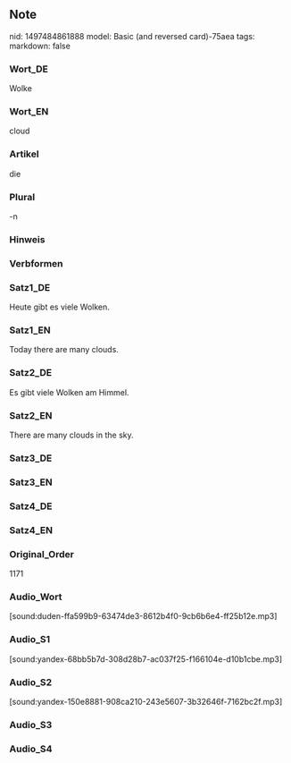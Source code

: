 ## Note
nid: 1497484861888
model: Basic (and reversed card)-75aea
tags: 
markdown: false

### Wort_DE
Wolke

### Wort_EN
cloud

### Artikel
die

### Plural
-n

### Hinweis


### Verbformen


### Satz1_DE
Heute gibt es viele Wolken.

### Satz1_EN
Today there are many clouds.

### Satz2_DE
Es gibt viele Wolken am Himmel.

### Satz2_EN
There are many clouds in the sky.

### Satz3_DE


### Satz3_EN


### Satz4_DE


### Satz4_EN


### Original_Order
1171

### Audio_Wort
[sound:duden-ffa599b9-63474de3-8612b4f0-9cb6b6e4-ff25b12e.mp3]

### Audio_S1
[sound:yandex-68bb5b7d-308d28b7-ac037f25-f166104e-d10b1cbe.mp3]

### Audio_S2
[sound:yandex-150e8881-908ca210-243e5607-3b32646f-7162bc2f.mp3]

### Audio_S3


### Audio_S4

